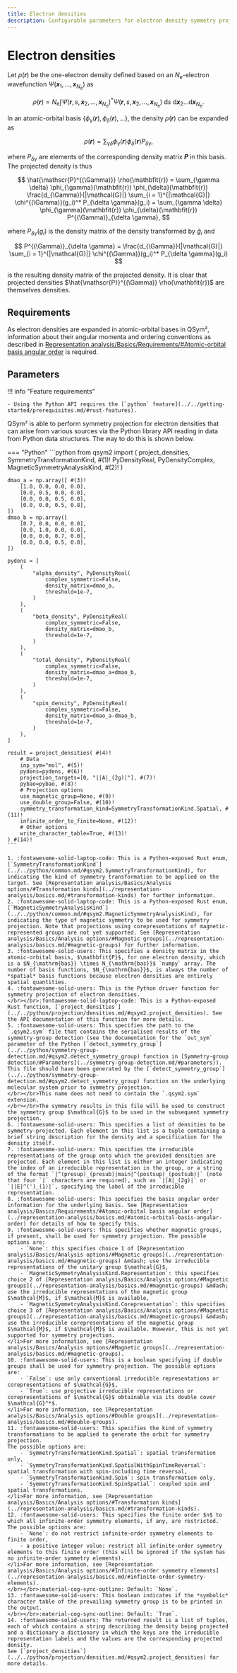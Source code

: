 ```yaml
---
title: Electron densities
description: Configurable parameters for electron density symmetry projection
---
```


# Electron densities

Let $\rho(\mathbfit{r})$ be the one-electron density defined based on an $N_{\mathrm{e}}$-electron wavefunction $\Psi(\mathbfit{x}_1, \ldots, \mathbfit{x}_{N_{\mathrm{e}}})$ as

$$
    \rho(\mathbfit{r}) =
        N_{\mathrm{e}} \int
            \Psi(\mathbfit{r}, s, \mathbfit{x}_2, \ldots, \mathbfit{x}_{N_{\mathrm{e}}})^*
            \Psi(\mathbfit{r}, s, \mathbfit{x}_2, \ldots, \mathbfit{x}_{N_{\mathrm{e}}})
            \ \mathrm{d}s \ \mathrm{d}\mathbfit{x}_2 \ldots \mathrm{d}\mathbfit{x}_{N_{\mathrm{e}}}.
$$

In an atomic-orbital basis $\{ \phi_{\gamma}(\mathbfit{r}), \phi_{\delta}(\mathbfit{r}), \ldots \}$, the density $\rho(\mathbfit{r})$ can be expanded as

$$
    \rho(\mathbfit{r}) = \sum_{\gamma \delta}
        \phi_{\gamma}(\mathbfit{r}) \phi_{\delta}(\mathbfit{r}) P_{\delta \gamma},
$$

where $P_{\delta \gamma}$ are elements of the corresponding density matrix $\mathbfit{P}$ in this basis.
The projected density is thus

$$
    \hat{\mathscr{P}^{(\Gamma)}} \rho(\mathbfit{r})
        = \sum_{\gamma \delta}
            \phi_{\gamma}(\mathbfit{r}) \phi_{\delta}(\mathbfit{r})
            \frac{d_{\Gamma}}{|\mathcal{G}|} \sum_{i = 1}^{|\mathcal{G}|}
                \chi^{(\Gamma)}(g_i)^* P_{\delta \gamma}(g_i)
        = \sum_{\gamma \delta}
            \phi_{\gamma}(\mathbfit{r}) \phi_{\delta}(\mathbfit{r})
            P^{(\Gamma)}_{\delta \gamma},
$$

where $P_{\delta \gamma}(g_i)$ is the density matrix of the density transformed by $\hat{g}_i$ and

$$
    P^{(\Gamma)}_{\delta \gamma} =
        \frac{d_{\Gamma}}{|\mathcal{G}|} \sum_{i = 1}^{|\mathcal{G}|}
            \chi^{(\Gamma)}(g_i)^* P_{\delta \gamma}(g_i)
$$

is the resulting density matrix of the projected density.
It is clear that projected densities $\hat{\mathscr{P}}^{(\Gamma)} \rho(\mathbfit{r})$ are themselves densities.


## Requirements

As electron densities are expanded in atomic-orbital bases in QSym², information about their angular momenta and ordering conventions as described in [Representation analysis/Basics/Requirements/#Atomic-orbital basis angular order](../representation-analysis/basics.md/#atomic-orbital-basis-angular-order) is required.

## Parameters

!!! info "Feature requirements"

    - Using the Python API requires the [`python` feature](../../getting-started/prerequisites.md/#rust-features).

QSym² is able to perform symmetry projection for electron densities that can arise from various sources via the Python library API reading in data from Python data structures.
The way to do this is shown below.

=== "Python"
    ```python
    from qsym2 import (
        project_densities,
        SymmetryTransformationKind, #(1)!
        PyDensityReal,
        PyDensityComplex,
        MagneticSymmetryAnalysisKind, #(2)!
    )

    dmao_a = np.array([ #(3)!
        [1.0, 0.0, 0.0, 0.0],
        [0.0, 0.5, 0.0, 0.0],
        [0.0, 0.0, 0.5, 0.0],
        [0.0, 0.0, 0.5, 0.8],
    ])
    dmao_b = np.array([
        [0.7, 0.0, 0.0, 0.0],
        [0.0, 1.0, 0.0, 0.0],
        [0.0, 0.0, 0.7, 0.0],
        [0.0, 0.0, 0.5, 0.8],
    ])

    pydens = [
        (
            "alpha_density", PyDensityReal(
                complex_symmetric=False,
                density_matrix=dmao_a,
                threshold=1e-7,
            )
        ),
        (
            "beta_density", PyDensityReal(
                complex_symmetric=False,
                density_matrix=dmao_b,
                threshold=1e-7,
            )
        ),
        (
            "total_density", PyDensityReal(
                complex_symmetric=False,
                density_matrix=dmao_a+dmao_b,
                threshold=1e-7,
            )
        ),
        (
            "spin_density", PyDensityReal(
                complex_symmetric=False,
                density_matrix=dmao_a-dmao_b,
                threshold=1e-7,
            )
        ),
    ]

    result = project_densities( #(4)!
        # Data
        inp_sym="mol", #(5)!
        pydens=pydens, #(6)!
        projection_targets=[0, "||A|_(2g)|"], #(7)!
        pybao=pybao, #(8)!
        # Projection options
        use_magnetic_group=None, #(9)!
        use_double_group=False, #(10)!
        symmetry_transformation_kind=SymmetryTransformationKind.Spatial, #(11)!
        infinite_order_to_finite=None, #(12)!
        # Other options
        write_character_table=True, #(13)!
    ) #(14)!
    ```

    1. :fontawesome-solid-laptop-code: This is a Python-exposed Rust enum, [`SymmetryTransformationKind`](../../python/common.md/#qsym2.SymmetryTransformationKind), for indicating the kind of symmetry transformation to be applied on the target. See [Representation analysis/Basics/Analysis options/#Transformation kinds](../representation-analysis/basics.md/#transformation-kinds) for further information.
    2. :fontawesome-solid-laptop-code: This is a Python-exposed Rust enum, [`MagneticSymmetryAnalysisKind`](../../python/common.md/#qsym2.MagneticSymmetryAnalysisKind), for indicating the type of magnetic symmetry to be used for symmetry projection. Note that projections using corepresentations of magnetic-represented groups are not yet supported. See [Representation analysis/Basics/Analysis options/#Magnetic groups](../representation-analysis/basics.md/#magnetic-groups) for further information.
    3. :fontawesome-solid-users: This specifies a density matrix in the atomic-orbital basis, $\mathbfit{P}$, for one electron density, which is a $N_{\mathrm{bas}} \times N_{\mathrm{bas}}$ `numpy` array. The number of basis functions, $N_{\mathrm{bas}}$, is always the number of *spatial* basis functions because electron densities are entirely spatial quantities.
    4. :fontawesome-solid-users: This is the Python driver function for symmetry projection of electron densities.
    </br></br>:fontawesome-solid-laptop-code: This is a Python-exposed Rust function, [`project_densities`](../../python/projection/densities.md/#qsym2.project_densities). See the API documentation of this function for more details.
    5. :fontawesome-solid-users: This specifies the path to the `.qsym2.sym` file that contains the serialised results of the symmetry-group detection (see the documentation for the `out_sym` parameter of the Python [`detect_symmetry_group`](../../python/symmetry-group-detection.md/#qsym2.detect_symmetry_group) function in [Symmetry-group detection/#Parameters](../symmetry-group-detection.md/#parameters)). This file should have been generated by the [`detect_symmetry_group`](../../python/symmetry-group-detection.md/#qsym2.detect_symmetry_group) function on the underlying molecular system prior to symmetry projection.
    </br></br>This name does not need to contain the `.qsym2.sym` extension.
    </br></br>The symmetry results in this file will be used to construct the symmetry group $\mathcal{G}$ to be used in the subsequent symmetry projection.
    6. :fontawesome-solid-users: This specifies a list of densities to be symmetry-projected. Each element in this list is a tuple containing a brief string description for the density and a specification for the density itself.
    7. :fontawesome-solid-users: This specifies the irreducible representations of the group onto which the provided densities are projected. Each element in this list is either an integer indicating the index of an irreducible representation in the group, or a string of the format `|^(presup)_(presub)|main|^(postsup)_(postsub)|` (note that four `|` characters are required), such as `||A|_(2g)|` or `||E|^(')_(1)|`, specifying the label of the irreducible representation.
    8. :fontawesome-solid-users: This specifies the basis angular order information for the underlying basis. See [Representation analysis/Basics/Requirements/#Atomic-orbital basis angular order](../representation-analysis/basics.md/#atomic-orbital-basis-angular-order) for details of how to specify this.
    9. :fontawesome-solid-users: This specifies whether magnetic groups, if present, shall be used for symmetry projection. The possible options are:
        - `None`: this specifies choice 1 of [Representation analysis/Basics/Analysis options/#Magnetic groups](../representation-analysis/basics.md/#magnetic-groups) &mdash; use the irreducible representations of the unitary group $\mathcal{G}$,
        - `MagneticSymmetryAnalysisKind.Representation`: this specifies choice 2 of [Representation analysis/Basics/Analysis options/#Magnetic groups](../representation-analysis/basics.md/#magnetic-groups) &mdash; use the irreducible representations of the magnetic group $\mathcal{M}$, if $\mathcal{M}$ is available,
        - `MagneticSymmetryAnalysisKind.Corepresentation`: this specifies choice 3 of [Representation analysis/Basics/Analysis options/#Magnetic groups](../representation-analysis/basics.md/#magnetic-groups) &mdash; use the irreducible corepresentations of the magnetic group $\mathcal{M}$, if $\mathcal{M}$ is available. However, this is not yet supported for symmetry projection.
    </li>For more information, see [Representation analysis/Basics/Analysis options/#Magnetic groups](../representation-analysis/basics.md/#magnetic-groups).
    10. :fontawesome-solid-users: This is a boolean specifying if double groups shall be used for symmetry projection. The possible options are:
        - `False`: use only conventional irreducible representations or corepresentations of $\mathcal{G}$,
        - `True`: use projective irreducible representations or corepresentations of $\mathcal{G}$ obtainable via its double cover $\mathcal{G}^*$.
    </li>For more information, see [Representation analysis/Basics/Analysis options/#Double groups](../representation-analysis/basics.md/#double-groups).
    11. :fontawesome-solid-users: This specifies the kind of symmetry transformations to be applied to generate the orbit for symmetry projection.
    The possible options are:
        - `SymmetryTransformationKind.Spatial`: spatial transformation only,
        - `SymmetryTransformationKind.SpatialWithSpinTimeReversal`: spatial transformation with spin-including time reversal,
        - `SymmetryTransformationKind.Spin`: spin transformation only,
        - `SymmetryTransformationKind.SpinSpatial`: coupled spin and spatial transformations.
    </li>For more information, see [Representation analysis/Basics/Analysis options/#Transformation kinds](../representation-analysis/basics.md/#transformation-kinds).
    12. :fontawesome-solid-users: This specifies the finite order $n$ to which all infinite-order symmetry elements, if any, are restricted. The possible options are:
        - `None`: do not restrict infinite-order symmetry elements to finite order,
        - a positive integer value: restrict all infinite-order symmetry elements to this finite order (this will be ignored if the system has no infinite-order symmetry elements).
    </li>For more information, see [Representation analysis/Basics/Analysis options/#Infinite-order symmetry elements](../representation-analysis/basics.md/#infinite-order-symmetry-elements).
    </br></br>:material-cog-sync-outline: Default: `None`.
    13. :fontawesome-solid-users: This boolean indicates if the *symbolic* character table of the prevailing symmetry group is to be printed in the output.
    </br></br>:material-cog-sync-outline: Default: `True`.
    14. :fontawesome-solid-users: The returned result is a list of tuples, each of which contains a string describing the density being projected and a dictionary a dictionary in which the keys are the irreducible representation labels and the values are the corresponding projected density.
    See [`project_densities`](../../python/projection/densities.md/#qsym2.project_densities) for more details.
